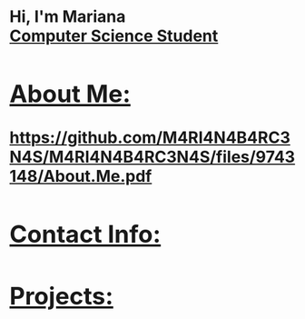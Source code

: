 <h1>Hi, I'm Mariana <br/><a href="https://github.com/M4RI4N4B4RC3N4S">Computer Science Student


<h2>About Me:</h2>
https://github.com/M4RI4N4B4RC3N4S/M4RI4N4B4RC3N4S/files/9743148/About.Me.pdf

        
<h2>Contact Info:</h2>

<h2>Projects:</h2>


  


